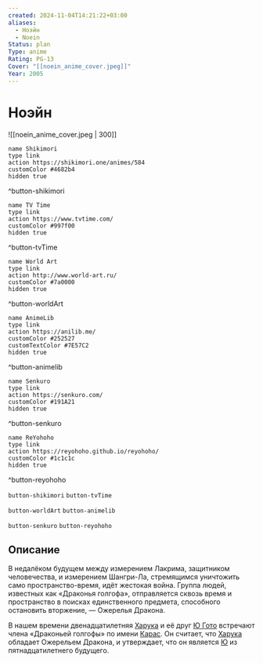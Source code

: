 ```yaml
---
created: 2024-11-04T14:21:22+03:00
aliases:
  - Ноэйн
  - Noein
Status: plan
Type: anime
Rating: PG-13
Cover: "[[noein_anime_cover.jpeg]]"
Year: 2005
---
```


# Ноэйн

![[noein_anime_cover.jpeg | 300]]

```button
name Shikimori
type link
action https://shikimori.one/animes/584
customColor #4682b4
hidden true
```
^button-shikimori

```button
name TV Time
type link
action https://www.tvtime.com/
customColor #997f00
hidden true
```
^button-tvTime

```button
name World Art
type link
action http://www.world-art.ru/
customColor #7a0000
hidden true
```
^button-worldArt

```button
name AnimeLib
type link
action https://anilib.me/
customColor #252527
customTextColor #7E57C2
hidden true
```
^button-animelib

```button
name Senkuro
type link
action https://senkuro.com/
customColor #191A21
hidden true
```
^button-senkuro

```button
name ReYohoho
type link
action https://reyohoho.github.io/reyohoho/
customColor #1c1c1c
hidden true
```
^button-reyohoho

`button-shikimori` `button-tvTime`

`button-worldArt` `button-animelib`

`button-senkuro` `button-reyohoho`

## Описание

В недалёком будущем между измерением Лакрима, защитником человечества, и измерением Шангри-Ла, стремящимся уничтожить само пространство-время, идёт жестокая война. Группа людей, известных как «Драконья голгофа», отправляется сквозь время и пространство в поисках единственного предмета, способного остановить вторжение, — Ожерелья Дракона.

В нашем времени двенадцатилетняя [Харука](https://shikimori.one/characters/2084-haruka-kaminogi) и её друг [Ю Гото](https://shikimori.one/characters/2085-yuu-gotou) встречают члена «Драконьей голгофы» по имени [Карас](https://shikimori.one/characters/2086-karasu). Он считает, что [Харука](https://shikimori.one/characters/2084-haruka-kaminogi) обладает Ожерельем Дракона, и утверждает, что он является [Ю](https://shikimori.one/characters/2085-yuu-gotou) из пятнадцатилетнего будущего.

